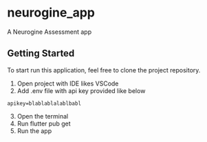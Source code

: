 # neurogine_app

A Neurogine Assessment app

## Getting Started

To start run this application, feel free to clone the project repository.

1. Open project with IDE likes VSCode
2. Add .env file with api key provided like below

```env
apikey=blablablalablbabl
```
3. Open the terminal
4. Run flutter pub get
5. Run the app
